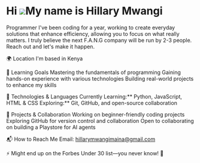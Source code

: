 Hi ![](https://user-images.githubusercontent.com/18350557/176309783-0785949b-9127-417c-8b55-ab5a4333674e.gif)My name is Hillary Mwangi
======================================================================================================================================

Programmer
I've been coding for a year, working to create everyday solutions that enhance efficiency, allowing you to focus on what really matters. I truly believe the next F.A.N.G company will be run by 2-3 people. Reach out and let's make it happen.

🌍 Location
I'm based in Kenya

🌱 Learning Goals
Mastering the fundamentals of programming
Gaining hands-on experience with various technologies
Building real-world projects to enhance my skills

🚀 Technologies & Languages
Currently Learning:** Python, JavaScript, HTML & CSS
Exploring:** Git, GitHub, and open-source collaboration

📂 Projects & Collaboration
Working on beginner-friendly coding projects
Exploring GitHub for version control and collaboration
Open to collaborating on building a Playstore for AI agents

📬 How to Reach Me
Email: [hillarymwangimaina@gmail.com](mailto:hillarymwangimaina@gmail.com)


⚡ Might end up on the Forbes Under 30 list—you never know! 🚀

